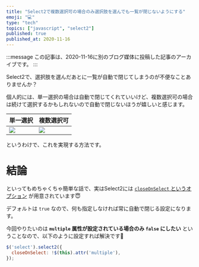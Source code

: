 ```yaml
---
title: "Select2で複数選択可の場合のみ選択肢を選んでも一覧が閉じないようにする"
emoji: "💻"
type: "tech"
topics: ["javascript", "select2"]
published: true
published_at: 2020-11-16
---
```


:::message
この記事は、2020-11-16に別のブログ媒体に投稿した記事のアーカイブです。
:::

Select2で、選択肢を選んだあとに一覧が自動で閉じてしまうのが不便なことありませんか？

個人的には、単一選択の場合は自動で閉じてくれていいけど、複数選択可の場合は続けて選択するかもしれないので自動で閉じないほうが嬉しいと感じます。

| 単一選択 | 複数選択可 |
| --- | --- |
| ![](https://tva1.sinaimg.cn/large/0081Kckwgy1gkr3cr6vdsg30m608uaj5.gif) | ![](https://tva1.sinaimg.cn/large/0081Kckwgy1gkr3awyndpg30m808y100.gif) |

というわけで、これを実現する方法です。

# 結論

といってもめちゃくちゃ簡単な話で、実はSelect2には [`closeOnSelect` というオプション](https://select2.org/configuration/options-api#body-inner:~:text=closeOnSelect,-boolean) が用意されています😇

デフォルトは `true` なので、何も指定しなければ常に自動で閉じる設定になります。

今回やりたいのは **`multiple` 属性が設定されている場合のみ `false` にしたい** ということなので、以下のように設定すれば解決です🙌

```js
$('select').select2({
  closeOnSelect: !$(this).attr('multiple'),
});
```
